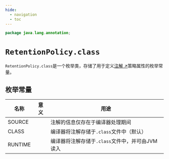 ```yaml
---
hide:
  - navigation
  - toc
---
```


```java
package java.lang.annotation;
```

# `RetentionPolicy.class`

`RetentionPolicy.class`是一个枚举类，存储了用于定义[注解 ↗](../annotation.md)策略属性的枚举常量。

## 枚举常量

| 名称      | 意义  | 用途                            |
|---------|-----|-------------------------------|
| SOURCE  |     | 注解的信息仅存在于编译器处理期间              |
| CLASS   |     | 编译器将注解存储于`.class`文件中（默认）      |
| RUNTIME |     | 编译器将注解存储于`.class`文件中，并可由JVM读入 |
